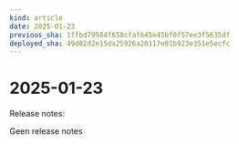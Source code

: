 ```yaml
---
kind: article
date: 2025-01-23
previous_sha: 1ffbd79584f658cfaf645e45bf0f57ee3f5635df
deployed_sha: 49d82d2e15da25926a20117e01b923e351e5ecfc
---
```


# 2025-01-23

Release notes:

Geen release notes

